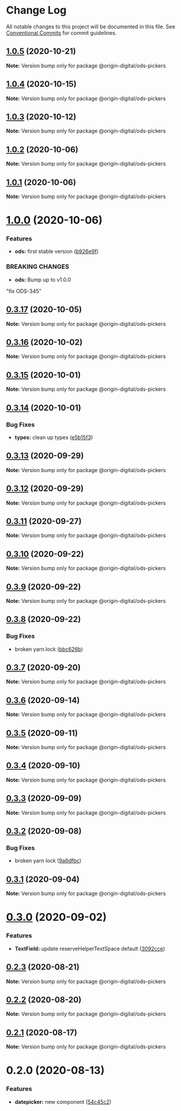 # Change Log

All notable changes to this project will be documented in this file.
See [Conventional Commits](https://conventionalcommits.org) for commit guidelines.

## [1.0.5](https://bitbucket.orgn.io/od/origin-ui/compare/@origin-digital/ods-pickers@1.0.4...@origin-digital/ods-pickers@1.0.5) (2020-10-21)

**Note:** Version bump only for package @origin-digital/ods-pickers





## [1.0.4](https://bitbucket.orgn.io/od/origin-ui/compare/@origin-digital/ods-pickers@1.0.3...@origin-digital/ods-pickers@1.0.4) (2020-10-15)

**Note:** Version bump only for package @origin-digital/ods-pickers





## [1.0.3](https://bitbucket.orgn.io/od/origin-ui/compare/@origin-digital/ods-pickers@1.0.2...@origin-digital/ods-pickers@1.0.3) (2020-10-12)

**Note:** Version bump only for package @origin-digital/ods-pickers





## [1.0.2](https://bitbucket.orgn.io/od/origin-ui/compare/@origin-digital/ods-pickers@1.0.0...@origin-digital/ods-pickers@1.0.2) (2020-10-06)

**Note:** Version bump only for package @origin-digital/ods-pickers





## [1.0.1](https://bitbucket.orgn.io/od/origin-ui/compare/@origin-digital/ods-pickers@1.0.0...@origin-digital/ods-pickers@1.0.1) (2020-10-06)

**Note:** Version bump only for package @origin-digital/ods-pickers





# [1.0.0](https://bitbucket.orgn.io/od/origin-ui/compare/@origin-digital/ods-pickers@0.3.17...@origin-digital/ods-pickers@1.0.0) (2020-10-06)


### Features

* **ods:** first stable version ([b926e9f](https://bitbucket.orgn.io/od/origin-ui/commits/b926e9fc760a359430bee93f0e043f0d7e43fe57))


### BREAKING CHANGES

* **ods:** Bump up to v1.0.0

"fix ODS-345"





## [0.3.17](https://bitbucket.orgn.io/od/origin-ui/compare/@origin-digital/ods-pickers@0.3.16...@origin-digital/ods-pickers@0.3.17) (2020-10-05)

**Note:** Version bump only for package @origin-digital/ods-pickers





## [0.3.16](https://bitbucket.orgn.io/od/origin-ui/compare/@origin-digital/ods-pickers@0.3.15...@origin-digital/ods-pickers@0.3.16) (2020-10-02)

**Note:** Version bump only for package @origin-digital/ods-pickers





## [0.3.15](https://bitbucket.orgn.io/od/origin-ui/compare/@origin-digital/ods-pickers@0.3.14...@origin-digital/ods-pickers@0.3.15) (2020-10-01)

**Note:** Version bump only for package @origin-digital/ods-pickers





## [0.3.14](https://bitbucket.orgn.io/od/origin-ui/compare/@origin-digital/ods-pickers@0.3.13...@origin-digital/ods-pickers@0.3.14) (2020-10-01)


### Bug Fixes

* **types:** clean up types ([e5b15f3](https://bitbucket.orgn.io/od/origin-ui/commits/e5b15f32882a6dccd77226efbf38d1036b4ea8fc))





## [0.3.13](https://bitbucket.orgn.io/od/origin-ui/compare/@origin-digital/ods-pickers@0.3.12...@origin-digital/ods-pickers@0.3.13) (2020-09-29)

**Note:** Version bump only for package @origin-digital/ods-pickers





## [0.3.12](https://bitbucket.orgn.io/od/origin-ui/compare/@origin-digital/ods-pickers@0.3.11...@origin-digital/ods-pickers@0.3.12) (2020-09-29)

**Note:** Version bump only for package @origin-digital/ods-pickers





## [0.3.11](https://bitbucket.orgn.io/od/origin-ui/compare/@origin-digital/ods-pickers@0.3.10...@origin-digital/ods-pickers@0.3.11) (2020-09-27)

**Note:** Version bump only for package @origin-digital/ods-pickers





## [0.3.10](https://bitbucket.orgn.io/od/origin-ui/compare/@origin-digital/ods-pickers@0.3.9...@origin-digital/ods-pickers@0.3.10) (2020-09-22)

**Note:** Version bump only for package @origin-digital/ods-pickers





## [0.3.9](https://bitbucket.orgn.io/od/origin-ui/compare/@origin-digital/ods-pickers@0.3.8...@origin-digital/ods-pickers@0.3.9) (2020-09-22)

**Note:** Version bump only for package @origin-digital/ods-pickers





## [0.3.8](https://bitbucket.orgn.io/od/origin-ui/compare/@origin-digital/ods-pickers@0.3.7...@origin-digital/ods-pickers@0.3.8) (2020-09-22)


### Bug Fixes

* broken yarn.lock ([bbc626b](https://bitbucket.orgn.io/od/origin-ui/commits/bbc626bab638da4d19e415ecdf35104ee5ca8d4c))





## [0.3.7](https://bitbucket.orgn.io/od/origin-ui/compare/@origin-digital/ods-pickers@0.3.6...@origin-digital/ods-pickers@0.3.7) (2020-09-20)

**Note:** Version bump only for package @origin-digital/ods-pickers





## [0.3.6](https://bitbucket.orgn.io/od/origin-ui/compare/@origin-digital/ods-pickers@0.3.5...@origin-digital/ods-pickers@0.3.6) (2020-09-14)

**Note:** Version bump only for package @origin-digital/ods-pickers





## [0.3.5](https://bitbucket.orgn.io/od/origin-ui/compare/@origin-digital/ods-pickers@0.3.4...@origin-digital/ods-pickers@0.3.5) (2020-09-11)

**Note:** Version bump only for package @origin-digital/ods-pickers





## [0.3.4](https://bitbucket.orgn.io/od/origin-ui/compare/@origin-digital/ods-pickers@0.3.3...@origin-digital/ods-pickers@0.3.4) (2020-09-10)

**Note:** Version bump only for package @origin-digital/ods-pickers





## [0.3.3](https://bitbucket.orgn.io/od/origin-ui/compare/@origin-digital/ods-pickers@0.3.2...@origin-digital/ods-pickers@0.3.3) (2020-09-09)

**Note:** Version bump only for package @origin-digital/ods-pickers





## [0.3.2](https://bitbucket.orgn.io/od/origin-ui/compare/@origin-digital/ods-pickers@0.3.1...@origin-digital/ods-pickers@0.3.2) (2020-09-08)


### Bug Fixes

* broken yarn lock ([9a6dfbc](https://bitbucket.orgn.io/od/origin-ui/commits/9a6dfbc2e7234b15ebba27cbcb44a744262894fa))





## [0.3.1](https://bitbucket.orgn.io/od/origin-ui/compare/@origin-digital/ods-pickers@0.3.0...@origin-digital/ods-pickers@0.3.1) (2020-09-04)

**Note:** Version bump only for package @origin-digital/ods-pickers





# [0.3.0](https://bitbucket.orgn.io/od/origin-ui/compare/@origin-digital/ods-pickers@0.2.3...@origin-digital/ods-pickers@0.3.0) (2020-09-02)


### Features

* **TextField:** update reserveHelperTextSpace default ([3092cce](https://bitbucket.orgn.io/od/origin-ui/commits/3092cce6ce7d488bea15276b261fdd1153d19789))





## [0.2.3](https://bitbucket.orgn.io/od/origin-ui/compare/@origin-digital/ods-pickers@0.2.2...@origin-digital/ods-pickers@0.2.3) (2020-08-21)

**Note:** Version bump only for package @origin-digital/ods-pickers





## [0.2.2](https://bitbucket.orgn.io/od/origin-ui/compare/@origin-digital/ods-pickers@0.2.1...@origin-digital/ods-pickers@0.2.2) (2020-08-20)

**Note:** Version bump only for package @origin-digital/ods-pickers





## [0.2.1](https://bitbucket.orgn.io/od/origin-ui/compare/@origin-digital/ods-pickers@0.2.0...@origin-digital/ods-pickers@0.2.1) (2020-08-17)

**Note:** Version bump only for package @origin-digital/ods-pickers





# 0.2.0 (2020-08-13)


### Features

* **datepicker:** new component ([54c45c2](https://bitbucket.orgn.io/od/origin-ui/commits/54c45c21de9a6370476e12bfcf1a46f3b6649b74))
